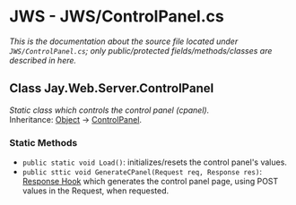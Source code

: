 # JWS - JWS/ControlPanel.cs
*This is the documentation about the source file located under `JWS/ControlPanel.cs`; only public/protected fields/methods/classes are described in here.*

## Class Jay.Web.Server.ControlPanel
*Static class which controls the control panel (cpanel).*  
Inheritance: [Object](https://docs.microsoft.com/en-us/dotnet/api/system.object?view=net-5.0) -> [ControlPanel](.).

### Static Methods
 - ``public static void Load()``: initializes/resets the control panel's values.
 - ``public sttic void GenerateCPanel(Request req, Response res)``: [Response Hook](./Comms.md) which generates the control panel page, using POST values in the Request, when requested.  
